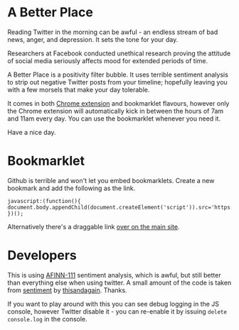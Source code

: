 A Better Place
==============

Reading Twitter in the morning can be awful - an endless stream of bad news, anger, and depression. It sets the tone for your day.

Researchers at Facebook conducted unethical research proving the attitude of social media seriously affects mood for extended periods of time.

A Better Place is a positivity filter bubble. It uses terrible sentiment analysis to strip out negative Twitter posts from your timeline; hopefully leaving you with a few morsels that make your day tolerable.

It comes in both [Chrome extension](https://chrome.google.com/webstore/detail/a-better-place/ajihembjdmpchmpcocjlagkfcobmdaog) and bookmarklet flavours, however only the Chrome extension will automatically kick in between the hours of 7am and 11am every day. You can use the bookmarklet whenever you need it.

Have a nice day.

Bookmarklet
=========

Github is terrible and won't let you embed bookmarklets. Create a new bookmark and add the following as the link.
```
javascript:(function(){ document.body.appendChild(document.createElement('script')).src='https://raw.githack.com/Jonty/abetterplace/master/src/load.js'; })();
```
Alternatively there's a draggable link [over on the main site](http://jonty.co.uk/abetterplace).

Developers
========

This is using [AFINN-111](http://www2.imm.dtu.dk/pubdb/views/publication_details.php?id=6010) sentiment analysis, which is awful, but still better than everything else when using twitter. A small amount of the code is taken from [sentiment](https://github.com/thisandagain/sentiment) by [thisandagain](https://github.com/thisandagain). Thanks.

If you want to play around with this you can see debug logging in the JS console, however Twitter disable it - you can re-enable it by issuing `delete console.log` in the console.
